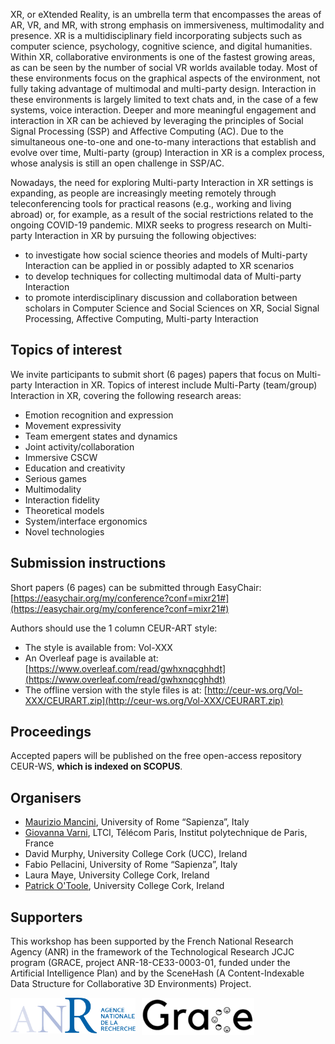 XR, or eXtended Reality, is an umbrella term that encompasses the areas of AR, VR, and MR, with strong emphasis on immersiveness, multimodality and presence. XR is a multidisciplinary field incorporating subjects such as computer science, psychology, cognitive science, and digital humanities. Within XR, collaborative environments is one of the fastest growing areas, as can be seen by the number of social VR worlds available today. Most of these environments focus on the graphical aspects of the environment, not fully taking advantage of multimodal and multi-party design. Interaction in these environments is largely limited to text chats and, in the case of a few systems, voice interaction.
Deeper and more meaningful engagement and interaction in XR can be achieved by leveraging the principles of Social Signal Processing (SSP) and Affective Computing (AC). Due to the simultaneous one-to-one and one-to-many interactions that establish and evolve over time, Multi-party (group) Interaction in XR is a complex process, whose analysis is still an open challenge in SSP/AC.

Nowadays, the need for exploring Multi-party Interaction in XR settings is expanding, as people are increasingly meeting remotely through teleconferencing tools for practical reasons (e.g., working and living abroad) or, for example, as a result of the social restrictions related to the ongoing COVID-19 pandemic.
MIXR seeks to progress research on Multi-party Interaction in XR by pursuing the following objectives:
- to investigate how social science theories and models of Multi-party Interaction can be applied in or possibly adapted to XR scenarios
- to develop techniques for collecting multimodal data of Multi-party Interaction
- to promote interdisciplinary discussion and collaboration between scholars in Computer Science and Social Sciences on XR, Social Signal Processing, Affective Computing, Multi-party Interaction

## Topics of interest
We invite participants to submit short (6 pages) papers that focus on Multi-party Interaction in XR. Topics of interest include Multi-Party (team/group) Interaction in XR, covering the following research areas:

* Emotion recognition and expression
* Movement expressivity
* Team emergent states and dynamics
* Joint activity/collaboration
* Immersive CSCW
* Education and creativity
* Serious games
* Multimodality
* Interaction fidelity
* Theoretical models
* System/interface ergonomics
* Novel technologies

## Submission instructions

Short papers (6 pages) can be submitted through EasyChair: [https://easychair.org/my/conference?conf=mixr21#](https://easychair.org/my/conference?conf=mixr21#)

Authors should use the 1 column CEUR-ART style:
* The style is available from: Vol-XXX
* An Overleaf page is available at: [https://www.overleaf.com/read/gwhxnqcghhdt](https://www.overleaf.com/read/gwhxnqcghhdt)
* The offline version with the style files is at: [http://ceur-ws.org/Vol-XXX/CEURART.zip](http://ceur-ws.org/Vol-XXX/CEURART.zip)

## Proceedings

Accepted papers will be published on the free open-access repository CEUR-WS, **which is indexed on SCOPUS**.

## Organisers

* [Maurizio Mancini](mailto:m.mancini@di.uniroma1.it), University of Rome “Sapienza”, Italy
* [Giovanna Varni](mailto:giovanna.varni@telecom-paris.fr), LTCI, Télécom Paris, Institut polytechnique de Paris, France
* David Murphy, University College Cork (UCC), Ireland
* Fabio Pellacini, University of Rome “Sapienza”, Italy
* Laura Maye, University College Cork, Ireland
* [Patrick O'Toole](patrick.otoole@umail.ucc.ie), University College Cork, Ireland


## Supporters

This workshop has been supported by the French National Research Agency (ANR) in the framework of the Technological Research JCJC program (GRACE, project ANR-18-CE33-0003-01, funded under the Artificial Intelligence Plan) and by the SceneHash (A Content-Indexable Data Structure for Collaborative 3D Environments) Project.

<img src="logo-anr.png" alt="ANR" width="200" style="float: left; margin-right: 10px;"/>
<img src="LOGO_officiel_cropped.png" alt="ANR" width="180" style="float: left; margin-right: 10px;"/>

